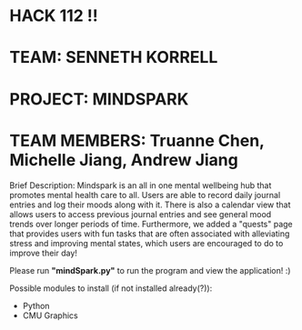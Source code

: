 # HACK 112 !!
# TEAM: SENNETH KORRELL 
# PROJECT: MINDSPARK
# TEAM MEMBERS: Truanne Chen, Michelle Jiang, Andrew Jiang

Brief Description:
Mindspark is an all in one mental wellbeing hub that promotes mental health care to all. Users are able to record daily journal entries and log their moods along with it. There is also a calendar view that allows users to access previous journal entries and see general mood trends over longer periods of time. Furthermore, we added a "quests" page that provides users with fun tasks that are often associated with alleviating stress and improving mental states, which users are encouraged to do to improve their day!

Please run **"mindSpark.py"** to run the program and view the application! :)

Possible modules to install (if not installed already(?)):
- Python
- CMU Graphics
